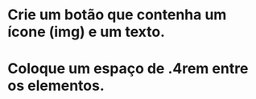 # Crie um botão que contenha um ícone (img) e um texto.
# Coloque um espaço de .4rem entre os elementos.

